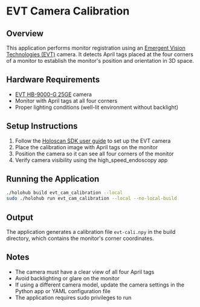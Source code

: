 # EVT Camera Calibration

## Overview

This application performs monitor registration using an [Emergent Vision Technologies (EVT)](https://emergentvisiontec.com/) camera. It detects April tags placed at the four corners of a monitor to establish the monitor's position and orientation in 3D space.

## Hardware Requirements

- [EVT HB-9000-G 25GE](https://emergentvisiontec.com/products/bolt-hb-25gige-cameras-rdma-area-scan/hb-9000-g/) camera
- Monitor with April tags at all four corners
- Proper lighting conditions (well-lit environment without backlight)

## Setup Instructions

1. Follow the [Holoscan SDK user guide](https://docs.nvidia.com/holoscan/sdk-user-guide/emergent_setup.html) to set up the EVT camera
2. Place the calibration image with April tags on the monitor
3. Position the camera so it can see all four corners of the monitor
4. Verify camera visibility using the high_speed_endoscopy app

## Running the Application

```bash
./holohub build evt_cam_calibration --local
sudo ./holohub run evt_cam_calibration --local --no-local-build
```

## Output

The application generates a calibration file `evt-cali.npy` in the build directory, which contains the monitor's corner coordinates.

## Notes

- The camera must have a clear view of all four April tags
- Avoid backlighting or glare on the monitor
- If using a different camera model, update the camera settings in the Python app or YAML configuration file
- The application requires sudo privileges to run
